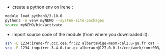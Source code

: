  - create a python env on Irene :

```bash
module load python3/3.10.6
python3 -m venv myNEMO --system-site-packages
source myNEMO/bin/activate
```

 - import source code of the module (from where you downloaded it):

```bash
ssh -L 1234:irene-fr.ccc.cea.fr:22 alberta@ige-meom-cal1.u-ga.fr cat -
scp -P 1234 inquirer-3.4.0.tar.gz alberaur@127.0.0.1:/ccc/work/cont003/gen12020/alberaur/DEV/python-pckgs/. #in a different terminal, mv .ssh/known_hosts if need be
```

 
